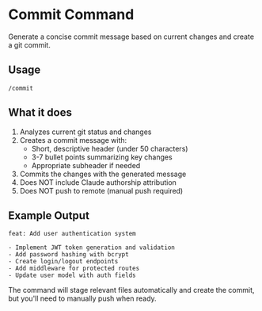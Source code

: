 # Commit Command

Generate a concise commit message based on current changes and create a git commit.

## Usage
```
/commit
```

## What it does
1. Analyzes current git status and changes
2. Creates a commit message with:
   - Short, descriptive header (under 50 characters)
   - 3-7 bullet points summarizing key changes
   - Appropriate subheader if needed
3. Commits the changes with the generated message
4. Does NOT include Claude authorship attribution
5. Does NOT push to remote (manual push required)

## Example Output
```
feat: Add user authentication system

- Implement JWT token generation and validation
- Add password hashing with bcrypt
- Create login/logout endpoints
- Add middleware for protected routes
- Update user model with auth fields
```

The command will stage relevant files automatically and create the commit, but you'll need to manually push when ready.